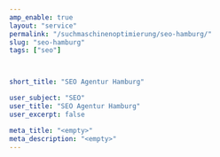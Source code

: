 ```yaml
---
amp_enable: true
layout: "service"
permalink: "/suchmaschinenoptimierung/seo-hamburg/"
slug: "seo-hamburg"
tags: ["seo"]



short_title: "SEO Agentur Hamburg"

user_subject: "SEO"
user_title: "SEO Agentur Hamburg"
user_excerpt: false

meta_title: "<empty>"
meta_description: "<empty>"
---
```

